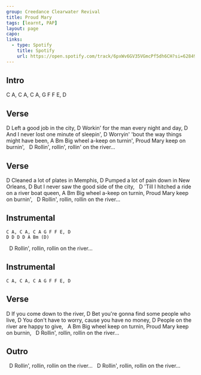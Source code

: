 ```yaml
---
group: Creedance Clearwater Revival
title: Proud Mary
tags: [learnt, PAP]
layout: page
capo: 
links: 
  - type: Spotify
    title: Spotify
    url: https://open.spotify.com/track/6pxWv6GV35VGmcPf5dh6CH?si=62849ec61ea8440e
---
```


## Intro

C A, C A, C A, G F F E, D

## Verse

D
Left a good job in the city,
D
Workin' for the man every night and day,
D
And I never lost one minute of sleepin',
D
Worryin' 'bout the way things might have been,
A                            Bm
Big wheel a-keep on turnin', Proud Mary keep on burnin',
&nbsp; D
Rollin', rollin', rollin' on the river...

## Verse

D
Cleaned a lot of plates in Memphis,
D
Pumped a lot of pain down in New Orleans,
D
But I never saw the good side of the city,
&nbsp; D
'Till I hitched a ride on a river boat queen,
A                           Bm
Big wheel a-keep on turnin, Proud Mary keep on burnin',
&nbsp; D
Rollin', rollin, rollin on the river...

## Instrumental

```chordpro
C A, C A, C A G F F E, D
D D D D A Bm (D)
```

&nbsp; D
Rollin', rollin, rollin on the river...

## Instrumental

```chordpro
C A, C A, C A G F F E, D
```

## Verse

D
If you come down to the river,
D
Bet you're gonna find some people who live,
D
You don't have to worry, cause you have no money,
D
People on the river are happy to give,
&nbsp; 							A         Bm
Big wheel keep on turnin, Proud Mary keep on burnin,
&nbsp; D
Rollin', rollin, rollin on the river...

## Outro

&nbsp; D
Rollin', rollin, rollin on the river...
&nbsp; D
Rollin', rollin, rollin on the river...
